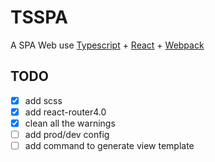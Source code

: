 # TSSPA

A SPA Web use [Typescript](http://www.typescriptlang.org/) + [React](https://reactjs.org/) + [Webpack](http://webpack.github.io/)

## TODO
- [x] add scss
- [x] add react-router4.0
- [x] clean all the warnings
- [ ] add prod/dev config
- [ ] add command to generate view template